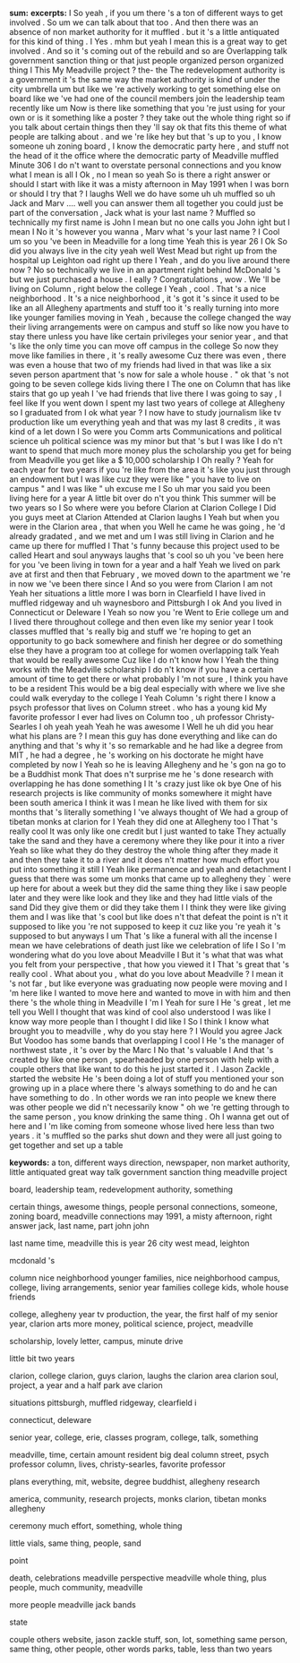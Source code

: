 **sum:**
**excerpts:**
I So yeah , if you um there 's a ton of different ways to get involved . So um we can talk about that too .
And then there was an absence of non market authority for it muffled . but it 's a little antiquated for this kind of thing .
I Yes . mhm but yeah I mean this is a great way to get involved . And so it 's coming out of the rebuild and so are
Overlapping talk government sanction thing or that just people organized person organized thing
I This My Meadville project ?
the- the
The redevelopment authority is a government it 's the same way the market authority is kind of under the city umbrella um but like we 're actively working to get something else on board like we 've had one of the council members join the leadership team recently like um
Now is there like something that you 're just using for your own or is it something like a poster ?
they take out the whole thing right so if you talk about certain things then they 'll say ok that fits this theme of what people are talking about . and we 're like hey but that 's up to you
, I know someone uh zoning board , I know the democratic party here , and stuff not the head of it the office where the democratic party of Meadville muffled Minute 306 I do n't want to overstate personal connections and you know what I mean is all
I Ok , no I mean so yeah
So is there a right answer or should I start with like it was a misty afternoon in May 1991 when I was born or should I try that ?
I laughs   Well we do have some uh uh muffled so uh Jack and Marv .... well you can answer them all together you could just be part of the conversation , Jack what is your last name ?
Muffled so technically my first name is John
I mean but no one calls you John
ight but I mean
I No it 's however you wanna , Marv what 's your last name ?
I Cool um so you 've been in Meadville for a long time
Yeah this is year 26
I Ok So did you always live in the city
yeah well West Mead but right up from the hospital up Leighton oad right up there
I Yeah , and do you live around there now ?
No so technically we live in an apartment right behind McDonald 's but we just purchased a house .
I eally ? Congratulations , wow .
We 'll be living on Column , right below the college
I Yeah , cool . That 's a nice neighborhood .
It 's a nice neighborhood , it 's got it 's since it used to be like an all Allegheny apartments and stuff too it 's really turning into more like younger families moving in
Yeah , because the college changed the way their living arrangements were on campus and stuff so like now you have to stay there unless you have like certain privileges your senior year , and that 's like the only time you can move off campus in the college
So now they move like families in there , it 's really awesome
Cuz there was even , there was even a house that two of my friends had lived in that was like a six seven person apartment that 's now for sale a whole house . " ok that 's not going to be seven college kids living there
I The one on Column that has like stairs that go up yeah I 've had friends that live there
I was going to say , I feel like
If you went down I spent my last two years of college at Allegheny so I graduated from
I ok what year ?
I now have to study journalism like tv production like um everything yeah and that was my last 8 credits , it was kind of a let down
I So were you Comm arts
Communications and political science uh political science was my minor but that 's but I was like I do n't want to spend that much more money plus the scholarship you get for being from Meadville you get like a $ 10,000 scholarship
I Oh really ?
Yeah for each year for two years if you 're like from the area it 's like you just through an endowment but I was like cuz they were like " you have to live on campus " and I was like " uh excuse me
I So uh mar you said you been living here for a year
A little bit over do n't you think
This summer will be two years so
I So where were you before
Clarion at Clarion College
I Did you guys meet at Clarion
Attended at Clarion laughs
I Yeah but when you were in the Clarion area , that when you
Well he came he was going , he 'd already gradated , and we met and um I was still living in Clarion and he came up there for muffled
I That 's funny because this project used to be called Heart and soul anyways laughs that 's cool so uh you 've been here for you 've been living in town for a year and a half
Yeah we lived on park ave at first and then that February , we moved down to the apartment we 're in now we 've been there since
I And so you were from Clarion
I am not
Yeah her situations a little more
I was born in Clearfield I have lived in muffled ridgeway and uh waynesboro and Pittsburgh
I ok
And you lived in Connecticut or Deleware
I Yeah so now you 're
Went to Erie college um and I lived there throughout college and then even like my senior year I took classes muffled
that 's really big and stuff we 're hoping to get an opportunity to go back somewhere and finish her degree or do something else they have a program too at college for women overlapping talk
Yeah that would be really awesome
Cuz like I do n't know how
I Yeah
the thing works with the Meadville scholarship I do n't know if you have a certain amount of time to get there or what
probably I 'm not sure , I think you have to be a resident
This would be a big deal especially with where we live she could walk everyday to the college
I Yeah Column 's right there I know a psych professor that lives on Column street . who has a young kid
My favorite professor I ever had lives on Column too , uh professor Christy-Searles
I oh yeah yeah
Yeah he was awesome
I Well he uh did you hear what his plans are ?
I mean this guy has done everything and like can do anything and that 's why it 's so remarkable and he had like a degree from MIT , he had a degree , he 's working on his doctorate he might have completed by now
I Yeah so he is leaving Allegheny and he 's gon na go to be a Buddhist monk
That does n't surprise me he 's done research with   overlapping he has done something
I It 's crazy just like ok bye
One of his research projects is like community of monks somewhere it might have been south america I think it was I mean he like lived with them for six months that 's literally something I 've always thought of
We had a group of tibetan monks at clarion for
I Yeah they did one at Allegheny too
I That 's really cool
It was only like one credit but I just wanted to take
They actually take the sand and they have a ceremony where they like pour it into a river
Yeah so like what they do they destroy the whole thing after they made it and then they take it to a river and it does n't matter how much effort you put into something it still
I Yeah like permanence and yeah and detachment
I guess that there was some um monks that came up to allegheny they ` were up here for about a week but they did the same thing they like i saw people later and they were like look and they like and they had little vials of the sand
Did they give them or did they take them
I I think they were like giving them and I was like that 's cool but like does n't that defeat the point is n't it supposed to like you 're not supposed to keep it cuz like you 're yeah it 's supposed to but anyways
I um
That 's like a funeral with all the incense I mean we have celebrations of death just like we celebration of life
I So I 'm wondering what do you love about Meadville
I But it 's what that was what you felt from your perspective , that how you viewed it
I That 's great that 's really cool . What about you , what do you love about Meadville ?
I mean it 's not far , but like everyone was graduating now people were moving and I 'm here like I wanted to move here and wanted to move in with him and then there 's the whole thing in Meadville I 'm
I Yeah for sure
I He 's great , let me tell you
Well I thought that was kind of cool also understood I was like I know way more people than I thought I did like
I So I think I know what brought you to meadville , why do you stay here ?
I Would you agree Jack
But Voodoo has some bands that overlapping
I cool
I He 's the manager of northwest state , it 's over by the Marc
I No that 's valuable
I And that 's created by like one person , spearheaded by one person with help with a couple others that like want to do this he just started it .
I Jason Zackle , started the website
He 's been doing a lot of stuff you mentioned your son growing up in a place where there 's always something to do and he can have something to do .
In other words we ran into people we knew there was other people we did n't necessarily know " oh we 're getting through to the same person , you know drinking the same thing .
Oh I wanna get out of here and I 'm like coming from someone whose lived here less than two years . it 's muffled so the parks shut down and they were all just going to get together and set up a table

**keywords:**
a ton, different ways
direction, newspaper, non market authority, little antiquated
great way
talk government sanction thing
meadville project

board, leadership team, redevelopment authority, something

certain things, awesome things, people
personal connections, someone, zoning board, meadville
connections
may 1991, a misty afternoon, right answer
jack, last name, part
john
john

last name
time, meadville
this is year 26
city
west mead, leighton

mcdonald 's

column
nice neighborhood
younger families, nice neighborhood
campus, college, living arrangements, senior year
families
college kids, whole house
friends

college, allegheny
year
tv production, the year, the first half of my senior year, clarion
arts
more money, political science, project, meadville

scholarship, lovely letter, campus, minute drive

little bit
two years

clarion, college
clarion, guys
clarion, laughs
the clarion area
clarion
soul, project, a year and a half
park ave
clarion

situations
pittsburgh, muffled ridgeway, clearfield i

connecticut, deleware

senior year, college, erie, classes
program, college, talk, something



meadville, time, certain amount
resident
big deal
column street, psych professor
column, lives, christy-searles, favorite professor


plans
everything, mit, website, degree
buddhist, allegheny
research

america, community, research projects, monks
clarion, tibetan monks
allegheny


ceremony
much effort, something, whole thing

little vials, same thing, people, sand

point

death, celebrations
meadville
perspective
meadville
whole thing, plus people, much community, meadville


more people
meadville
jack
bands

state

couple others
website, jason zackle
stuff, son, lot, something
same person, same thing, other people, other words
parks, table, less than two years

